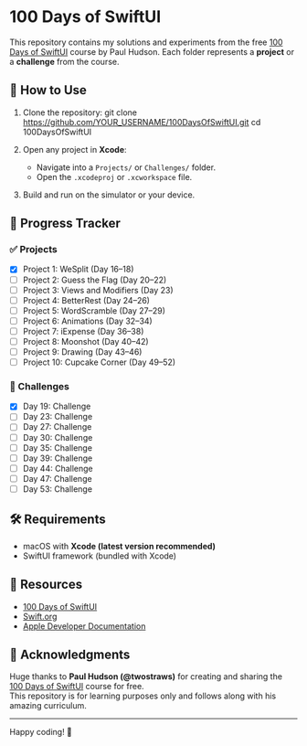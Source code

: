 # 100 Days of SwiftUI
This repository contains my solutions and experiments from the free [100 Days of SwiftUI](https://www.hackingwithswift.com/100/swiftui) course by Paul Hudson. Each folder represents a **project** or a **challenge** from the course.

## 🚀 How to Use
1. Clone the repository:
   git clone https://github.com/YOUR_USERNAME/100DaysOfSwiftUI.git
   cd 100DaysOfSwiftUI

2. Open any project in **Xcode**:
   - Navigate into a `Projects/` or `Challenges/` folder.
   - Open the `.xcodeproj` or `.xcworkspace` file.

3. Build and run on the simulator or your device.

## 📅 Progress Tracker
### ✅ Projects
- [x] Project 1: WeSplit (Day 16–18)
- [ ] Project 2: Guess the Flag (Day 20–22)
- [ ] Project 3: Views and Modifiers (Day 23)
- [ ] Project 4: BetterRest (Day 24–26)
- [ ] Project 5: WordScramble (Day 27–29)
- [ ] Project 6: Animations (Day 32–34)
- [ ] Project 7: iExpense (Day 36–38)
- [ ] Project 8: Moonshot (Day 40–42)
- [ ] Project 9: Drawing (Day 43–46)
- [ ] Project 10: Cupcake Corner (Day 49–52)

### 📝 Challenges
- [x] Day 19: Challenge
- [ ] Day 23: Challenge
- [ ] Day 27: Challenge
- [ ] Day 30: Challenge
- [ ] Day 35: Challenge
- [ ] Day 39: Challenge
- [ ] Day 44: Challenge
- [ ] Day 47: Challenge
- [ ] Day 53: Challenge

## 🛠 Requirements
- macOS with **Xcode (latest version recommended)**
- SwiftUI framework (bundled with Xcode)

## 📖 Resources
- [100 Days of SwiftUI](https://www.hackingwithswift.com/100/swiftui)
- [Swift.org](https://swift.org)
- [Apple Developer Documentation](https://developer.apple.com/documentation/swiftui)

## 🙏 Acknowledgments
Huge thanks to **Paul Hudson (@twostraws)** for creating and sharing the [100 Days of SwiftUI](https://www.hackingwithswift.com/100/swiftui) course for free.  
This repository is for learning purposes only and follows along with his amazing curriculum.

---
Happy coding! 🚀
